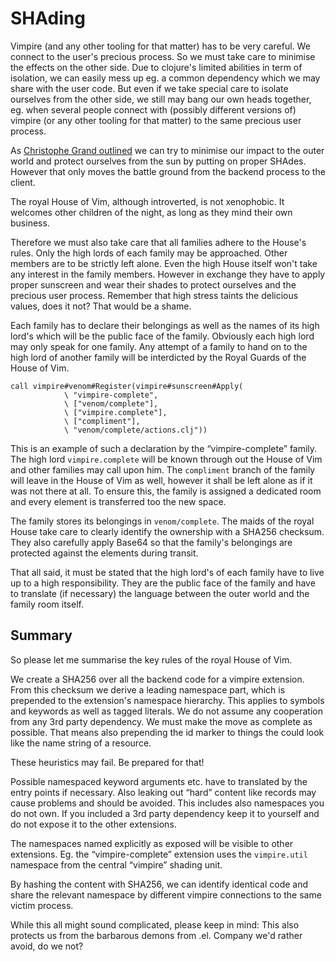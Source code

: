 # SHAding

Vimpire (and any other tooling for that matter) has to be very careful.
We connect to the user's precious process. So we must take care to
minimise the effects on the other side. Due to clojure's limited
abilities in term of isolation, we can easily mess up eg. a common
dependency which we may share with the user code. But even if we take
special care to isolate ourselves from the other side, we still may bang
our own heads together, eg. when several people connect with (possibly
different versions of) vimpire (or any other tooling for that matter) to
the same precious user process.

As [Christophe Grand outlined](http://clj-me.cgrand.net/2018/03/09/content-defined-dependency-shading/)
we can try to minimise our impact to the outer world and protect
ourselves from the sun by putting on proper SHAdes. However that only
moves the battle ground from the backend process to the client.

The royal House of Vim, although introverted, is not xenophobic. It
welcomes other children of the night, as long as they mind their own
business.

Therefore we must also take care that all families adhere to the House's
rules. Only the high lords of each family may be approached. Other
members are to be strictly left alone. Even the high House itself won't
take any interest in the family members. However in exchange they have
to apply proper sunscreen and wear their shades to protect ourselves and
the precious user process. Remember that high stress taints the
delicious values, does it not? That would be a shame.

Each family has to declare their belongings as well as the names of its
high lord's which will be the public face of the family. Obviously each
high lord may only speak for one family. Any attempt of a family to hand
on to the high lord of another family will be interdicted by the Royal
Guards of the House of Vim.

```vim
call vimpire#venom#Register(vimpire#sunscreen#Apply(
            \ "vimpire-complete",
            \ ["venom/complete"],
            \ ["vimpire.complete"],
            \ ["compliment"],
            \ "venom/complete/actions.clj"))
```

This is an example of such a declaration by the “vimpire-complete” family.
The high lord `vimpire.complete` will be known through out the House of Vim
and other families may call upon him. The `compliment` branch of the
family will leave in the House of Vim as well, however it shall be left
alone as if it was not there at all. To ensure this, the family is
assigned a dedicated room and every element is transferred too the new
space.

The family stores its belongings in `venom/complete`. The maids of the
royal House take care to clearly identify the ownership with a SHA256
checksum. They also carefully apply Base64 so that the family's
belongings are protected against the elements during transit.

That all said, it must be stated that the high lord's of each family
have to live up to a high responsibility. They are the public face of
the family and have to translate (if necessary) the language between the
outer world and the family room itself.

## Summary

So please let me summarise the key rules of the royal House of Vim.

We create a SHA256 over all the backend code for a vimpire extension.
From this checksum we derive a leading namespace part, which is
prepended to the extension's namespace hierarchy. This applies to
symbols and keywords as well as tagged literals. We do not assume any
cooperation from any 3rd party dependency. We must make the move as
complete as possible. That means also prepending the id marker to things
the could look like the name string of a resource.

These heuristics may fail. Be prepared for that!

Possible namespaced keyword arguments etc. have to translated by the entry
points if necessary. Also leaking out “hard” content like records may
cause problems and should be avoided. This includes also namespaces you
do not own. If you included a 3rd party dependency keep it to yourself
and do not expose it to the other extensions.

The namespaces named explicitly as exposed will be visible to other
extensions. Eg. the “vimpire-complete” extension uses the
`vimpire.util` namespace from the central “vimpire” shading unit.

By hashing the content with SHA256, we can identify identical code and
share the relevant namespace by different vimpire connections to the
same victim process.

While this all might sound complicated, please keep in mind: This also
protects us from the barbarous demons from .el. Company we'd rather
avoid, do we not?

